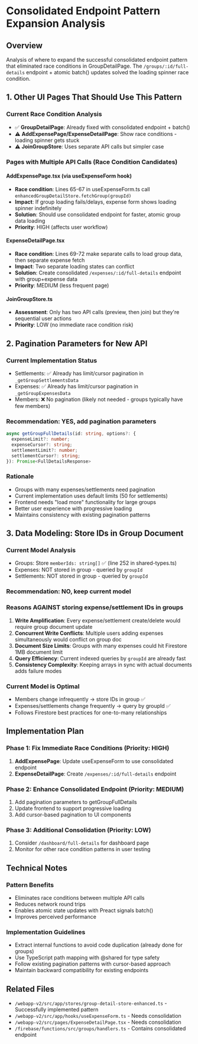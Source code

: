 # Consolidated Endpoint Pattern Expansion Analysis

## Overview

Analysis of where to expand the successful consolidated endpoint pattern that eliminated race conditions in GroupDetailPage. The `/groups/:id/full-details` endpoint + atomic batch() updates solved the loading spinner race condition.

## 1. Other UI Pages That Should Use This Pattern

### Current Race Condition Analysis
- ✅ **GroupDetailPage**: Already fixed with consolidated endpoint + batch()
- ⚠️ **AddExpensePage/ExpenseDetailPage**: Show race conditions - loading spinner gets stuck
- ⚠️ **JoinGroupStore**: Uses separate API calls but simpler case

### Pages with Multiple API Calls (Race Condition Candidates)

#### AddExpensePage.tsx (via useExpenseForm hook)
- **Race condition**: Lines 65-67 in useExpenseForm.ts call `enhancedGroupDetailStore.fetchGroup(groupId)` 
- **Impact**: If group loading fails/delays, expense form shows loading spinner indefinitely
- **Solution**: Should use consolidated endpoint for faster, atomic group data loading
- **Priority**: HIGH (affects user workflow)

#### ExpenseDetailPage.tsx  
- **Race condition**: Lines 69-72 make separate calls to load group data, then separate expense fetch
- **Impact**: Two separate loading states can conflict
- **Solution**: Create consolidated `/expenses/:id/full-details` endpoint with group+expense data
- **Priority**: MEDIUM (less frequent page)

#### JoinGroupStore.ts
- **Assessment**: Only has two API calls (preview, then join) but they're sequential user actions
- **Priority**: LOW (no immediate race condition risk)

## 2. Pagination Parameters for New API

### Current Implementation Status
- Settlements: ✅ Already has limit/cursor pagination in `_getGroupSettlementsData`
- Expenses: ✅ Already has limit/cursor pagination in `_getGroupExpensesData` 
- Members: ❌ No pagination (likely not needed - groups typically have few members)

### Recommendation: YES, add pagination parameters

```typescript
async getGroupFullDetails(id: string, options?: {
  expenseLimit?: number;
  expenseCursor?: string;  
  settlementLimit?: number;
  settlementCursor?: string;
}): Promise<FullDetailsResponse>
```

### Rationale
- Groups with many expenses/settlements need pagination
- Current implementation uses default limits (50 for settlements)
- Frontend needs "load more" functionality for large groups
- Better user experience with progressive loading
- Maintains consistency with existing pagination patterns

## 3. Data Modeling: Store IDs in Group Document

### Current Model Analysis
- Groups: Store `memberIds: string[]` ✅ (line 252 in shared-types.ts)
- Expenses: NOT stored in group - queried by `groupId` 
- Settlements: NOT stored in group - queried by `groupId`

### Recommendation: NO, keep current model

### Reasons AGAINST storing expense/settlement IDs in groups

1. **Write Amplification**: Every expense/settlement create/delete would require group document update
2. **Concurrent Write Conflicts**: Multiple users adding expenses simultaneously would conflict on group doc
3. **Document Size Limits**: Groups with many expenses could hit Firestore 1MB document limit
4. **Query Efficiency**: Current indexed queries by `groupId` are already fast
5. **Consistency Complexity**: Keeping arrays in sync with actual documents adds failure modes

### Current Model is Optimal
- Members change infrequently → store IDs in group ✅
- Expenses/settlements change frequently → query by groupId ✅  
- Follows Firestore best practices for one-to-many relationships

## Implementation Plan

### Phase 1: Fix Immediate Race Conditions (Priority: HIGH)
1. **AddExpensePage**: Update useExpenseForm to use consolidated endpoint
2. **ExpenseDetailPage**: Create `/expenses/:id/full-details` endpoint

### Phase 2: Enhance Consolidated Endpoint (Priority: MEDIUM)
1. Add pagination parameters to getGroupFullDetails
2. Update frontend to support progressive loading
3. Add cursor-based pagination to UI components

### Phase 3: Additional Consolidation (Priority: LOW)
1. Consider `/dashboard/full-details` for dashboard page
2. Monitor for other race condition patterns in user testing

## Technical Notes

### Pattern Benefits
- Eliminates race conditions between multiple API calls
- Reduces network round trips
- Enables atomic state updates with Preact signals batch()
- Improves perceived performance

### Implementation Guidelines
- Extract internal functions to avoid code duplication (already done for groups)
- Use TypeScript path mapping with @shared for type safety
- Follow existing pagination patterns with cursor-based approach
- Maintain backward compatibility for existing endpoints

## Related Files
- `/webapp-v2/src/app/stores/group-detail-store-enhanced.ts` - Successfully implemented pattern
- `/webapp-v2/src/app/hooks/useExpenseForm.ts` - Needs consolidation
- `/webapp-v2/src/pages/ExpenseDetailPage.tsx` - Needs consolidation
- `/firebase/functions/src/groups/handlers.ts` - Contains consolidated endpoint